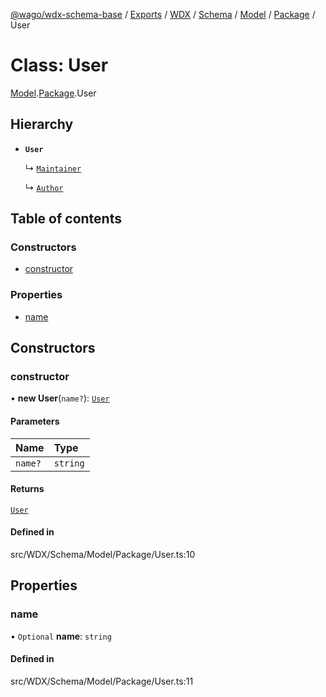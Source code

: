 [@wago/wdx-schema-base](../README.md) / [Exports](../modules.md) / [WDX](../modules/WDX.md) / [Schema](../modules/WDX.Schema.md) / [Model](../modules/WDX.Schema.Model.md) / [Package](../modules/WDX.Schema.Model.Package.md) / User

# Class: User

[Model](../modules/WDX.Schema.Model.md).[Package](../modules/WDX.Schema.Model.Package.md).User

## Hierarchy

- **`User`**

  ↳ [`Maintainer`](WDX.Schema.Model.Package.Maintainer.md)

  ↳ [`Author`](WDX.Schema.Model.Package.Author.md)

## Table of contents

### Constructors

- [constructor](WDX.Schema.Model.Package.User.md#constructor)

### Properties

- [name](WDX.Schema.Model.Package.User.md#name)

## Constructors

### constructor

• **new User**(`name?`): [`User`](WDX.Schema.Model.Package.User.md)

#### Parameters

| Name | Type |
| :------ | :------ |
| `name?` | `string` |

#### Returns

[`User`](WDX.Schema.Model.Package.User.md)

#### Defined in

src/WDX/Schema/Model/Package/User.ts:10

## Properties

### name

• `Optional` **name**: `string`

#### Defined in

src/WDX/Schema/Model/Package/User.ts:11
